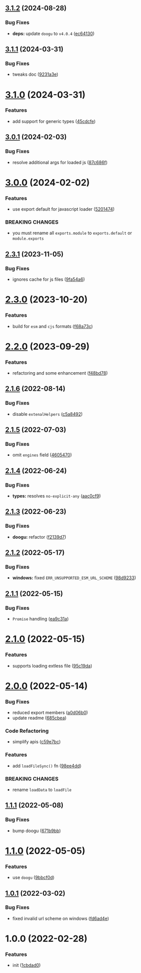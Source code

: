 ## [3.1.2](https://github.com/bent10/loadee/compare/v3.1.1...v3.1.2) (2024-08-28)


### Bug Fixes

* **deps:** update `doogu` to `v4.0.4` ([ec64130](https://github.com/bent10/loadee/commit/ec641309abab354e6ffb4ac0d2405450780916a0))

## [3.1.1](https://github.com/bent10/loadee/compare/v3.1.0...v3.1.1) (2024-03-31)


### Bug Fixes

* tweaks doc ([9231a3e](https://github.com/bent10/loadee/commit/9231a3e91757dd72ed3d241796b9ec94ca6883bb))

# [3.1.0](https://github.com/bent10/loadee/compare/v3.0.1...v3.1.0) (2024-03-31)


### Features

* add support for generic types ([45cdcfe](https://github.com/bent10/loadee/commit/45cdcfe20d6a89a3fdbee3d56ed429c1b7c616c7))

## [3.0.1](https://github.com/bent10/loadee/compare/v3.0.0...v3.0.1) (2024-02-03)


### Bug Fixes

* resolve additional args for loaded js ([87c686f](https://github.com/bent10/loadee/commit/87c686f65babc530ceae6545d50144b39a2f6715))

# [3.0.0](https://github.com/bent10/loadee/compare/v2.3.1...v3.0.0) (2024-02-02)


### Features

* use export default for javascript loader ([5201474](https://github.com/bent10/loadee/commit/520147459e52f854144f8e0a7ac4c4208688c3c3))


### BREAKING CHANGES

* you must rename all `exports.module` to `exports.default` or `module.exports`

## [2.3.1](https://github.com/bent10/loadee/compare/v2.3.0...v2.3.1) (2023-11-05)


### Bug Fixes

* ignores cache for js files ([9fa54a6](https://github.com/bent10/loadee/commit/9fa54a66acaa3ade637191a614b3bf151156fc25))

# [2.3.0](https://github.com/bent10/loadee/compare/v2.2.0...v2.3.0) (2023-10-20)


### Features

* build for `esm` and `cjs` formats ([f68a73c](https://github.com/bent10/loadee/commit/f68a73c3b9bc947c57f948fc2a537e1229095703))

# [2.2.0](https://github.com/bent10/loadee/compare/v2.1.6...v2.2.0) (2023-09-29)


### Features

* refactoring and some enhancement ([f48bd78](https://github.com/bent10/loadee/commit/f48bd78e96b5a162cf46e57cf79c2f038b2c19ff))

## [2.1.6](https://github.com/bent10/loadee/compare/v2.1.5...v2.1.6) (2022-08-14)

### Bug Fixes

- disable `extenalHelpers` ([c5a8492](https://github.com/bent10/loadee/commit/c5a8492907b63668bfa97dd3b0a16d93fdcf9c20))

## [2.1.5](https://github.com/bent10/loadee/compare/v2.1.4...v2.1.5) (2022-07-03)

### Bug Fixes

- omit `engines` field ([4605470](https://github.com/bent10/loadee/commit/4605470a392e6f666cc94617c9360e3ed3fe1795))

## [2.1.4](https://github.com/bent10/loadee/compare/v2.1.3...v2.1.4) (2022-06-24)

### Bug Fixes

- **types:** resolves `no-explicit-any` ([aac0cf9](https://github.com/bent10/loadee/commit/aac0cf98df12487ba30e131cefa28581982da8e9))

## [2.1.3](https://github.com/bent10/loadee/compare/v2.1.2...v2.1.3) (2022-06-23)

### Bug Fixes

- **doogu:** refactor ([f2139d7](https://github.com/bent10/loadee/commit/f2139d79519081b46c59b29411a804eaf9d1b1ea))

## [2.1.2](https://github.com/bent10/loadee/compare/v2.1.1...v2.1.2) (2022-05-17)

### Bug Fixes

- **windows:** fixed `ERR_UNSUPPORTED_ESM_URL_SCHEME` ([98d9233](https://github.com/bent10/loadee/commit/98d92331b6780e9e2adb09ca0c9609f904823dd6))

## [2.1.1](https://github.com/bent10/loadee/compare/v2.1.0...v2.1.1) (2022-05-15)

### Bug Fixes

- `Promise` handling ([ea9c31a](https://github.com/bent10/loadee/commit/ea9c31ab79c2a18244b500b61b5b66180aa4c01c))

# [2.1.0](https://github.com/bent10/loadee/compare/v2.0.0...v2.1.0) (2022-05-15)

### Features

- supports loading extless file ([95c19da](https://github.com/bent10/loadee/commit/95c19da061a9b72ec15336f62e4d5f6d46e74be1))

# [2.0.0](https://github.com/bent10/loadee/compare/v1.1.1...v2.0.0) (2022-05-14)

### Bug Fixes

- reduced export members ([a0d06b0](https://github.com/bent10/loadee/commit/a0d06b074a370a079ccec15e57a15696aff7a5f5))
- update readme ([685cbea](https://github.com/bent10/loadee/commit/685cbeab551f9e044162d3ba9f3477ceebd977e1))

### Code Refactoring

- simplify apis ([c59e7bc](https://github.com/bent10/loadee/commit/c59e7bcc5bb98815474a375e79d58a5aebab6071))

### Features

- add `loadFileSync()` fn ([98ee4dd](https://github.com/bent10/loadee/commit/98ee4dd464e7c49e5405c447ec1318914feaf0ca))

### BREAKING CHANGES

- rename `loadData` to `loadFile`

## [1.1.1](https://github.com/bent10/loadee/compare/v1.1.0...v1.1.1) (2022-05-08)

### Bug Fixes

- bump doogu ([671b9bb](https://github.com/bent10/loadee/commit/671b9bb08b083518f8247d8025ead7ed91a56512))

# [1.1.0](https://github.com/bent10/loadee/compare/v1.0.1...v1.1.0) (2022-05-05)

### Features

- use `doogu` ([9bbcf0d](https://github.com/bent10/loadee/commit/9bbcf0d11ee697ba05c8acfb28ce85488ee95147))

## [1.0.1](https://github.com/bent10/loadee/compare/v1.0.0...v1.0.1) (2022-03-02)

### Bug Fixes

- fixed invalid url scheme on windows ([fd6ad4e](https://github.com/bent10/loadee/commit/fd6ad4e9e33bf33560f27d8c2d45c4b222d5d001))

# 1.0.0 (2022-02-28)

### Features

- init ([1cbdad0](https://github.com/bent10/loadee/commit/1cbdad04ccdeddc09b7ac533e0563eac41e6848e))
